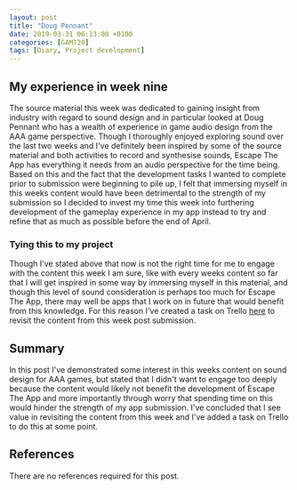 ```yaml
---
layout: post
title: "Doug Pennant"
date: 2019-03-31 06:13:00 +0100
categories: [GAM720]
tags: [Diary, Project development]
---
```


## My experience in week nine

The source material this week was dedicated to gaining insight from industry with regard to sound design and in particular looked at Doug Pennant who has a wealth of experience in game audio design from the AAA game perspective. Though I thoroughly enjoyed exploring sound over the last two weeks and I've definitely been inspired by some of the source material and both activities to record and synthesise sounds, Escape The App has everything it needs from an audio perspective for the time being. Based on this and the fact that the development tasks I wanted to complete prior to submission were beginning to pile up, I felt that immersing myself in this weeks content would have been detrimental to the strength of my submission so I decided to invest my time this week into furthering development of the gameplay experience in my app instead to try and refine that as much as possible before the end of April.

### Tying this to my project

Though I've stated above that now is not the right time for me to engage with the content this week I am sure, like with every weeks content so far that I will get inspired in some way by immersing myself in this material, and though this level of sound consideration is perhaps too much for Escape The App, there may well be apps that I work on in future that would benefit from this knowledge. For this reason I've created a task on Trello [here](https://trello.com/c/0ORjXXek/53-res001-read-the-content-on-doug-pennant-and-sound-in-aaa-games) to revisit the content from this week post submission.

## Summary

In this post I've demonstrated some interest in this weeks content on sound design for AAA games, but stated that I didn't want to engage too deeply because the content would likely not benefit the development of Escape The App and more importantly through worry that spending time on this would hinder the strength of my app submission. I've concluded that I see value in revisiting the content from this week and I've added a task on Trello to do this at some point.   

## References

There are no references required for this post.
